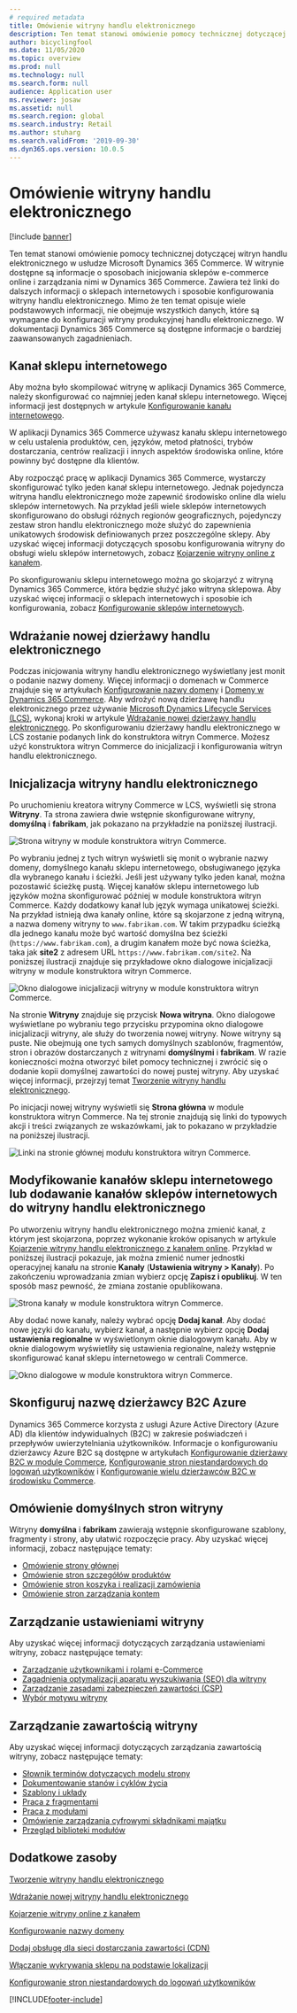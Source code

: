 ```yaml
---
# required metadata
title: Omówienie witryny handlu elektronicznego
description: Ten temat stanowi omówienie pomocy technicznej dotyczącej witryn handlu elektronicznego w usłudze Microsoft Dynamics 365 Commerce.
author: bicyclingfool
ms.date: 11/05/2020
ms.topic: overview
ms.prod: null
ms.technology: null
ms.search.form: null
audience: Application user
ms.reviewer: josaw
ms.assetid: null
ms.search.region: global
ms.search.industry: Retail
ms.author: stuharg
ms.search.validFrom: '2019-09-30'
ms.dyn365.ops.version: 10.0.5
---
```


# <a name="e-commerce-site-overview"></a>Omówienie witryny handlu elektronicznego

[!include [banner](includes/banner.md)]

Ten temat stanowi omówienie pomocy technicznej dotyczącej witryn handlu elektronicznego w usłudze Microsoft Dynamics 365 Commerce. W witrynie dostępne są informacje o sposobach inicjowania sklepów e-commerce online i zarządzania nimi w Dynamics 365 Commerce. Zawiera też linki do dalszych informacji o sklepach internetowych i sposobie konfigurowania witryny handlu elektronicznego. Mimo że ten temat opisuje wiele podstawowych informacji, nie obejmuje wszystkich danych, które są wymagane do konfiguracji witryny produkcyjnej handlu elektronicznego. W dokumentacji Dynamics 365 Commerce są dostępne informacje o bardziej zaawansowanych zagadnieniach.

## <a name="online-store-channel"></a>Kanał sklepu internetowego

Aby można było skompilować witrynę w aplikacji Dynamics 365 Commerce, należy skonfigurować co najmniej jeden kanał sklepu internetowego. Więcej informacji jest dostępnych w artykule [Konfigurowanie kanału internetowego](channel-setup-online.md). 

W aplikacji Dynamics 365 Commerce używasz kanału sklepu internetowego w celu ustalenia produktów, cen, języków, metod płatności, trybów dostarczania, centrów realizacji i innych aspektów środowiska online, które powinny być dostępne dla klientów.

Aby rozpocząć pracę w aplikacji Dynamics 365 Commerce, wystarczy skonfigurować tylko jeden kanał sklepu internetowego. Jednak pojedyncza witryna handlu elektronicznego może zapewnić środowisko online dla wielu sklepów internetowych. Na przykład jeśli wiele sklepów internetowych skonfigurowano do obsługi różnych regionów geograficznych, pojedynczy zestaw stron handlu elektronicznego może służyć do zapewnienia unikatowych środowisk definiowanych przez poszczególne sklepy. Aby uzyskać więcej informacji dotyczących sposobu konfigurowania witryny do obsługi wielu sklepów internetowych, zobacz [Kojarzenie witryny online z kanałem](associate-site-online-store.md).

Po skonfigurowaniu sklepu internetowego można go skojarzyć z witryną Dynamics 365 Commerce, która będzie służyć jako witryna sklepowa. Aby uzyskać więcej informacji o sklepach internetowych i sposobie ich konfigurowania, zobacz [Konfigurowanie sklepów internetowych](/dynamics365/unified-operations/retail/online-stores).

## <a name="deploy-a-new-e-commerce-tenant"></a>Wdrażanie nowej dzierżawy handlu elektronicznego

Podczas inicjowania witryny handlu elektronicznego wyświetlany jest monit o podanie nazwy domeny. Więcej informacji o domenach w Commerce znajduje się w artykułach [Konfigurowanie nazwy domeny](configure-your-domain-name.md) i [Domeny w Dynamics 365 Commerce](domains-commerce.md). Aby wdrożyć nową dzierżawę handlu elektronicznego przez używanie [Microsoft Dynamics Lifecycle Services (LCS)](/dynamics365/unified-operations/dev-itpro/lifecycle-services/lcs-user-guide), wykonaj kroki w artykule [Wdrażanie nowej dzierżawy handlu elektronicznego](deploy-ecommerce-site.md). Po skonfigurowaniu dzierżawy handlu elektronicznego w LCS zostanie podanych link do konstruktora witryn Commerce. Możesz użyć konstruktora witryn Commerce do inicjalizacji i konfigurowania witryn handlu elektronicznego.

## <a name="initialize-your-e-commerce-site"></a>Inicjalizacja witryny handlu elektronicznego

Po uruchomieniu kreatora witryny Commerce w LCS, wyświetli się strona **Witryny**. Ta strona zawiera dwie wstępnie skonfigurowane witryny, **domyślną** i **fabrikam**, jak pokazano na przykładzie na poniższej ilustracji.

![Strona witryny w module konstruktora witryn Commerce.](media/e-commerce-site-01.png)

Po wybraniu jednej z tych witryn wyświetli się monit o wybranie nazwy domeny, domyślnego kanału sklepu internetowego, obsługiwanego języka dla wybranego kanału i ścieżki. Jeśli jest używany tylko jeden kanał, można pozostawić ścieżkę pustą. Więcej kanałów sklepu internetowego lub języków można skonfigurować później w module konstruktora witryn Commerce. Każdy dodatkowy kanał lub język wymaga unikatowej ścieżki. Na przykład istnieją dwa kanały online, które są skojarzone z jedną witryną, a nazwa domeny witryny to `www.fabrikam.com`. W takim przypadku ścieżką dla jednego kanału może być wartość domyślna bez ścieżki (`https://www.fabrikam.com`), a drugim kanałem może być nowa ścieżka, taka jak **site2** z adresem URL `https://www.fabrikam.com/site2`. Na poniższej ilustracji znajduje się przykładowe okno dialogowe inicjalizacji witryny w module konstruktora witryn Commerce.

![Okno dialogowe inicjalizacji witryny w module konstruktora witryn Commerce.](media/e-commerce-site-02.png)

Na stronie **Witryny** znajduje się przycisk **Nowa witryna**. Okno dialogowe wyświetlane po wybraniu tego przycisku przypomina okno dialogowe inicjalizacji witryny, ale służy do tworzenia nowej witryny. Nowe witryny są puste. Nie obejmują one tych samych domyślnych szablonów, fragmentów, stron i obrazów dostarczanych z witrynami **domyślnymi** i **fabrikam**. W razie konieczności można otworzyć bilet pomocy technicznej i zwrócić się o dodanie kopii domyślnej zawartości do nowej pustej witryny. Aby uzyskać więcej informacji, przejrzyj temat [Tworzenie witryny handlu elektronicznego](create-ecommerce-site.md).

Po inicjacji nowej witryny wyświetli się **Strona główna** w module konstruktora witryn Commerce. Na tej stronie znajdują się linki do typowych akcji i treści związanych ze wskazówkami, jak to pokazano w przykładzie na poniższej ilustracji.

![Linki na stronie głównej modułu konstruktora witryn Commerce.](media/e-commerce-site-03.png)

## <a name="modify-online-store-channels-or-add-online-store-channels-to-an-e-commerce-site"></a>Modyfikowanie kanałów sklepu internetowego lub dodawanie kanałów sklepów internetowych do witryny handlu elektronicznego

Po utworzeniu witryny handlu elektronicznego można zmienić kanał, z którym jest skojarzona, poprzez wykonanie kroków opisanych w artykule [Kojarzenie witryny handlu elektronicznego z kanałem online](associate-site-online-store.md). Przykład w poniższej ilustracji pokazuje, jak można zmienić numer jednostki operacyjnej kanału na stronie **Kanały** (**Ustawienia witryny \> Kanały**). Po zakończeniu wprowadzania zmian wybierz opcję **Zapisz i opublikuj**. W ten sposób masz pewność, że zmiana zostanie opublikowana.

![Strona kanały w module konstruktora witryn Commerce.](media/e-commerce-site-04.png)

Aby dodać nowe kanały, należy wybrać opcję **Dodaj kanał**. Aby dodać nowe języki do kanału, wybierz kanał, a następnie wybierz opcję **Dodaj ustawienia regionalne** w wyświetlonym oknie dialogowym kanału. Aby w oknie dialogowym wyświetliły się ustawienia regionalne, należy wstępnie skonfigurować kanał sklepu internetowego w centrali Commerce.

![Okno dialogowe w module konstruktora witryn Commerce.](media/e-commerce-site-05.png)

## <a name="set-up-an-azure-b2c-tenant"></a>Skonfiguruj nazwę dzierżawcy B2C Azure

Dynamics 365 Commerce korzysta z usługi Azure Active Directory (Azure AD) dla klientów indywidualnych (B2C) w zakresie poświadczeń i przepływów uwierzytelniania użytkowników. Informacje o konfigurowaniu dzierżawcy Azure B2C są dostępne w artykułach [Konfigurowanie dzierżawy B2C w module Commerce](set-up-b2c-tenant.md), [Konfigurowanie stron niestandardowych do logowań użytkowników](custom-pages-user-logins.md) i [Konfigurowanie wielu dzierżawców B2C w środowisku Commerce](configure-multi-b2c-tenants.md).

## <a name="overview-of-the-default-site-pages"></a>Omówienie domyślnych stron witryny

Witryny **domyślna** i **fabrikam** zawierają wstępnie skonfigurowane szablony, fragmenty i strony, aby ułatwić rozpoczęcie pracy. Aby uzyskać więcej informacji, zobacz następujące tematy:

- [Omówienie strony głównej](quick-tour-home-page.md)
- [Omówienie stron szczegółów produktów](quick-tour-pdp.md)
- [Omówienie stron koszyka i realizacji zamówienia](quick-tour-cart-checkout.md)
- [Omówienie stron zarządzania kontem](quick-tour-account-management.md)

## <a name="manage-site-settings"></a>Zarządzanie ustawieniami witryny

Aby uzyskać więcej informacji dotyczących zarządzania ustawieniami witryny, zobacz następujące tematy:

- [Zarządzanie użytkownikami i rolami e-Commerce](manage-ecommerce-users-roles.md)
- [Zagadnienia optymalizacji aparatu wyszukiwania (SEO) dla witryny](/search-engine-optimization-considerations.md)
- [Zarządzanie zasadami zabezpieczeń zawartości (CSP)](manage-csp.md)
- [Wybór motywu witryny](select-site-theme.md)

## <a name="manage-site-content"></a>Zarządzanie zawartością witryny

Aby uzyskać więcej informacji dotyczących zarządzania zawartością witryny, zobacz następujące tematy:

- [Słownik terminów dotyczących modelu strony](page-elements-overview.md)
- [Dokumentowanie stanów i cyklów życia](document-states-overview.md)
- [Szablony i układy](templates-layouts-overview.md)
- [Praca z fragmentami](work-with-fragments.md)
- [Praca z modułami](work-with-modules.md)
- [Omówienie zarządzania cyfrowymi składnikami majątku](dam-overview.md)
- [Przegląd biblioteki modułów](starter-kit-overview.md)

## <a name="additional-resources"></a>Dodatkowe zasoby

[Tworzenie witryny handlu elektronicznego](create-ecommerce-site.md)

[Wdrażanie nowej witryny handlu elektronicznego](deploy-ecommerce-site.md)

[Kojarzenie witryny online z kanałem](associate-site-online-store.md)

[Konfigurowanie nazwy domeny](configure-your-domain-name.md)

[Dodaj obsługę dla sieci dostarczania zawartości (CDN)](add-cdn-support.md)

[Włączanie wykrywania sklepu na podstawie lokalizacji](enable-store-detection.md)

[Konfigurowanie stron niestandardowych do logowań użytkowników](custom-pages-user-logins.md)


[!INCLUDE[footer-include](../includes/footer-banner.md)]